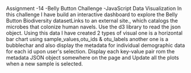 Assignment -14 -Belly Button Challenge -JavaScript Data Visualization
 In this challenge I have build an interactive dashboard to explore the Belly Button Biodiversity datasetLinks to an external site., which catalogs the microbes that colonize human navels.
 Use the d3 library to read the json object. Using this data I have created 2 types of visual one is a horizontal bar chart using sample_values,otu_ids & otu_labels another one is a bubblechar and also 
 display the metadata for individual demographic data for each id upon user's selection. Display each key-value pair rom the metadata JSON object somewhere on the page and Update all the plots when a new sample is selected.

